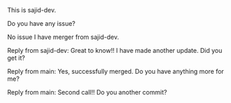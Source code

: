 This is sajid-dev. 

Do you have any issue?

No issue I have merger from sajid-dev.

Reply from sajid-dev: Great to know!! I have made another update. Did you get it?

Reply from main: Yes, successfully merged. Do you have anything more for me?

Reply from main: Second call!! Do you another commit? 